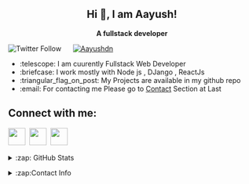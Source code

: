 <h2 align="center">Hi 👋, I am Aayush! </h1>
<p align = "center"><b>A fullstack  developer</b></h1>
  
  
  ![Twitter Follow](https://img.shields.io/twitter/follow/Aayushdn?label=Follow%20%40Aayushdn&logo=twitter&style=for-the-badge) &nbsp; &nbsp; &nbsp;<a href="https://www.instagram.com/__aayushdn/" target="blank"><img src="https://img.shields.io/badge/Instagram-E4405F?style=for-the-badge&logo=instagram&logoColor=white" alt="Aayushdn" /></a>
 
<div>
  <ul>
<li> :telescope: I am cuurently Fullstack Web Developer 
<li> :briefcase: I work mostly with Node js , DJango , ReactJs
<li> :triangular_flag_on_post: My Projects are available in my github repo
    <li> :email: For contacting me Please go to <a href = "#Contact">Contact</a> Section at Last
  </ul>
</div>

<h2 align = "left">Connect with me:</h2>
<p align= "left">
<a href = "https://www.facebook.com/aayush.swodari.39/"><img src= "https://www.flaticon.com/svg/static/icons/svg/1384/1384053.svg" width="35" height="35" /></a>  &nbsp;<a href = "https://www.instagram.com/__aayushdn/"><img src= "https://www.flaticon.com/svg/static/icons/svg/1384/1384063.svg" width="35" height="35" /></a> &nbsp;<a href = "https://twitter.com/Aayushdn"><img src= "https://www.flaticon.com/svg/static/icons/svg/1384/1384065.svg" width="35" height="35" /></a> </p>
 

<div>
<details>
  <summary>:zap: GitHub Stats</summary>
  <img align="left" alt="Aayushdn's GitHub Stats" src="https://github-readme-stats.aayushdn.vercel.app/api?username=Aayushdn&show_icons=true&hide_border=true&dummy=1234" />
</details>
</div>
 
 
 <a name = "Contact"></a>
 <div>
  <details>
    <summary>:zap:Contact Info</summary>
    <a href = "mailto://aayushswodari.20200113@hotmail.com">Mail me </a><br>
    <a href = "https://twitter.com/Aayushdn">Get me on Twitter </a><br>
</details>
  </div>
